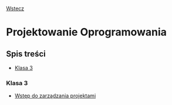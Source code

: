 [Wstecz](../README.md)

# Projektowanie Oprogramowania

## Spis treści

-   [Klasa 3](#klasa-3)

### Klasa 3

-   [Wstęp do zarządzania projektami](klasa3/wstep-do-zarzadzania-projektami.md)
